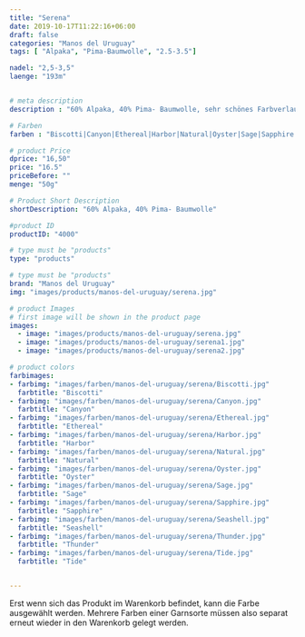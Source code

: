 ```yaml
---
title: "Serena"
date: 2019-10-17T11:22:16+06:00
draft: false
categories: "Manos del Uruguay"
tags: [ "Alpaka", "Pima-Baumwolle", "2.5-3.5"]

nadel: "2,5-3,5" 
laenge: "193m"	


# meta description
description : "60% Alpaka, 40% Pima- Baumwolle, sehr schönes Farbverlaufsgarn, wärmend und weich"

# Farben
farben : "Biscotti|Canyon|Ethereal|Harbor|Natural|Oyster|Sage|Sapphire|Seashell|Thunder|Tide"

# product Price
dprice: "16,50"
price: "16.5"
priceBefore: ""
menge: "50g"

# Product Short Description
shortDescription: "60% Alpaka, 40% Pima- Baumwolle"

#product ID
productID: "4000"

# type must be "products"
type: "products"

# type must be "products"
brand: "Manos del Uruguay"
img: "images/products/manos-del-uruguay/serena.jpg"   

# product Images
# first image will be shown in the product page
images:
  - image: "images/products/manos-del-uruguay/serena.jpg"
  - image: "images/products/manos-del-uruguay/serena1.jpg"
  - image: "images/products/manos-del-uruguay/serena2.jpg"

# product colors
farbimages:
- farbimg: "images/farben/manos-del-uruguay/serena/Biscotti.jpg"	
  farbtitle: "Biscotti"
- farbimg: "images/farben/manos-del-uruguay/serena/Canyon.jpg"	
  farbtitle: "Canyon"
- farbimg: "images/farben/manos-del-uruguay/serena/Ethereal.jpg"	
  farbtitle: "Ethereal"
- farbimg: "images/farben/manos-del-uruguay/serena/Harbor.jpg"	
  farbtitle: "Harbor"
- farbimg: "images/farben/manos-del-uruguay/serena/Natural.jpg"	
  farbtitle: "Natural"
- farbimg: "images/farben/manos-del-uruguay/serena/Oyster.jpg"	
  farbtitle: "Oyster"
- farbimg: "images/farben/manos-del-uruguay/serena/Sage.jpg"	
  farbtitle: "Sage"
- farbimg: "images/farben/manos-del-uruguay/serena/Sapphire.jpg"	
  farbtitle: "Sapphire"
- farbimg: "images/farben/manos-del-uruguay/serena/Seashell.jpg"	
  farbtitle: "Seashell"
- farbimg: "images/farben/manos-del-uruguay/serena/Thunder.jpg"	
  farbtitle: "Thunder"
- farbimg: "images/farben/manos-del-uruguay/serena/Tide.jpg"	
  farbtitle: "Tide"


---
```


Erst wenn sich das Produkt im Warenkorb befindet, kann die Farbe ausgewählt werden.
Mehrere Farben einer Garnsorte müssen also separat erneut wieder in den Warenkorb gelegt werden.

